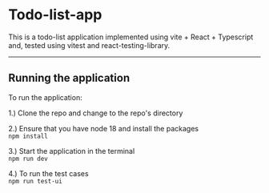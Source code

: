 # Todo-list-app

This is a todo-list application implemented using vite + React + Typescript and, tested using vitest and react-testing-library. 

---

## Running the application

To run the application:

1.) Clone the repo and change to the repo's directory <br />

2.) Ensure that you have node 18 and install the packages <br />
```npm install```

3.) Start the application in the terminal <br />
```npm run dev```

4.) To run the test cases <br />
```npm run test-ui```